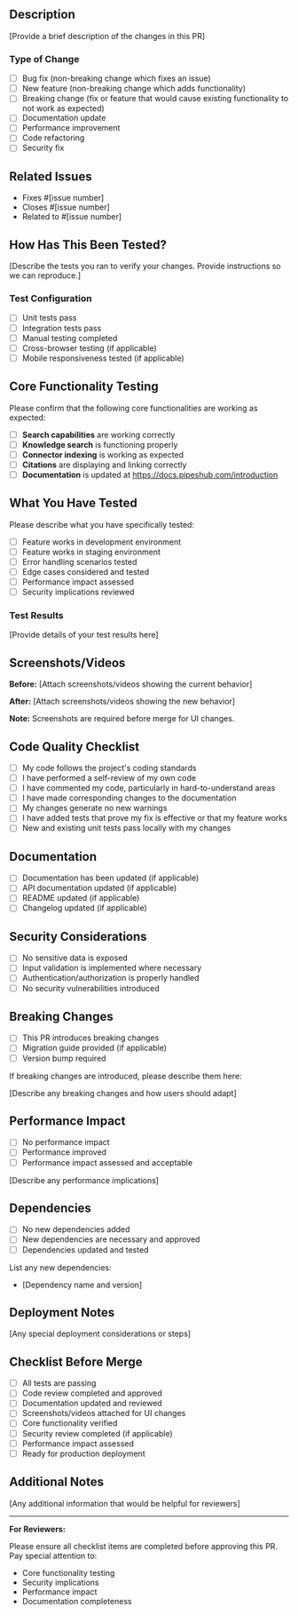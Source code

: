 ## Description

[Provide a brief description of the changes in this PR]

### Type of Change

- [ ] Bug fix (non-breaking change which fixes an issue)
- [ ] New feature (non-breaking change which adds functionality)
- [ ] Breaking change (fix or feature that would cause existing functionality to not work as expected)
- [ ] Documentation update
- [ ] Performance improvement
- [ ] Code refactoring
- [ ] Security fix

## Related Issues

- Fixes #[issue number]
- Closes #[issue number]
- Related to #[issue number]

## How Has This Been Tested?

[Describe the tests you ran to verify your changes. Provide instructions so we can reproduce.]

### Test Configuration

- [ ] Unit tests pass
- [ ] Integration tests pass
- [ ] Manual testing completed
- [ ] Cross-browser testing (if applicable)
- [ ] Mobile responsiveness tested (if applicable)

## Core Functionality Testing

Please confirm that the following core functionalities are working as expected:

- [ ] **Search capabilities** are working correctly
- [ ] **Knowledge search** is functioning properly
- [ ] **Connector indexing** is working as expected
- [ ] **Citations** are displaying and linking correctly
- [ ] **Documentation** is updated at https://docs.pipeshub.com/introduction

## What You Have Tested

Please describe what you have specifically tested:

- [ ] Feature works in development environment
- [ ] Feature works in staging environment
- [ ] Error handling scenarios tested
- [ ] Edge cases considered and tested
- [ ] Performance impact assessed
- [ ] Security implications reviewed

### Test Results

[Provide details of your test results here]

## Screenshots/Videos

**Before:**
[Attach screenshots/videos showing the current behavior]

**After:**
[Attach screenshots/videos showing the new behavior]

**Note:** Screenshots are required before merge for UI changes.

## Code Quality Checklist

- [ ] My code follows the project's coding standards
- [ ] I have performed a self-review of my own code
- [ ] I have commented my code, particularly in hard-to-understand areas
- [ ] I have made corresponding changes to the documentation
- [ ] My changes generate no new warnings
- [ ] I have added tests that prove my fix is effective or that my feature works
- [ ] New and existing unit tests pass locally with my changes

## Documentation

- [ ] Documentation has been updated (if applicable)
- [ ] API documentation updated (if applicable)
- [ ] README updated (if applicable)
- [ ] Changelog updated (if applicable)

## Security Considerations

- [ ] No sensitive data is exposed
- [ ] Input validation is implemented where necessary
- [ ] Authentication/authorization is properly handled
- [ ] No security vulnerabilities introduced

## Breaking Changes

- [ ] This PR introduces breaking changes
- [ ] Migration guide provided (if applicable)
- [ ] Version bump required

If breaking changes are introduced, please describe them here:

[Describe any breaking changes and how users should adapt]

## Performance Impact

- [ ] No performance impact
- [ ] Performance improved
- [ ] Performance impact assessed and acceptable

[Describe any performance implications]

## Dependencies

- [ ] No new dependencies added
- [ ] New dependencies are necessary and approved
- [ ] Dependencies updated and tested

List any new dependencies:
- [Dependency name and version]

## Deployment Notes

[Any special deployment considerations or steps]

## Checklist Before Merge

- [ ] All tests are passing
- [ ] Code review completed and approved
- [ ] Documentation updated and reviewed
- [ ] Screenshots/videos attached for UI changes
- [ ] Core functionality verified
- [ ] Security review completed (if applicable)
- [ ] Performance impact assessed
- [ ] Ready for production deployment

## Additional Notes

[Any additional information that would be helpful for reviewers]

---

**For Reviewers:**

Please ensure all checklist items are completed before approving this PR. Pay special attention to:
- Core functionality testing
- Security implications
- Performance impact
- Documentation completeness
